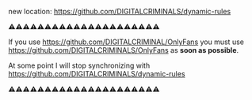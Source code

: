 new location: https://github.com/DIGITALCRIMINALS/dynamic-rules

⚠️⚠️⚠️⚠️⚠️⚠️⚠️⚠️⚠️⚠️⚠️⚠️⚠️⚠️⚠️⚠️⚠️⚠️⚠️⚠️⚠️

If you use https://github.com/DIGITALCRIMINAL/OnlyFans you must use https://github.com/DIGITALCRIMINALS/OnlyFans as **soon as possible**.


At some point I will stop synchronizing with https://github.com/DIGITALCRIMINALS/dynamic-rules

⚠️⚠️⚠️⚠️⚠️⚠️⚠️⚠️⚠️⚠️⚠️⚠️⚠️⚠️⚠️⚠️⚠️⚠️⚠️⚠️⚠️ 
